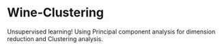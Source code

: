 # Wine-Clustering
Unsupervised learning! Using Principal component analysis for dimension reduction and Clustering analysis.
